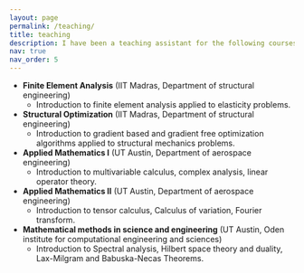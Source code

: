 ```yaml
---
layout: page
permalink: /teaching/
title: teaching
description: I have been a teaching assistant for the following courses.
nav: true
nav_order: 5
---
```


- **Finite Element Analysis** (IIT Madras, Department of structural engineering)
  - Introduction to finite element analysis applied to elasticity problems.
- **Structural Optimization** (IIT Madras, Department of structural engineering)
  - Introduction to gradient based and gradient free optimization algorithms applied to structural mechanics problems.
- **Applied Mathematics I** (UT Austin, Department of aerospace engineering)
  - Introduction to multivariable calculus, complex analysis, linear operator theory.
- **Applied Mathematics II** (UT Austin, Department of aerospace engineering)
  - Introduction to tensor calculus, Calculus of variation, Fourier transform.
- **Mathematical methods in science and engineering** (UT Austin, Oden institute for computational engineering and sciences)
  - Introduction to Spectral analysis, Hilbert space theory and duality, Lax-Milgram and Babuska-Necas Theorems.
